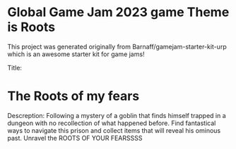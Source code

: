 # Global Game Jam 2023 game Theme is Roots

This project was generated originally from Barnaff/gamejam-starter-kit-urp which is an awesome starter kit for game jams!

Title:
# The Roots of my fears

Descreption:
Following a mystery of a goblin that finds himself trapped in a dungeon with no recollection of what happened before.
Find fantastical ways to navigate this prison and collect items that will reveal his ominous past.
Unravel the ROOTS OF YOUR FEARSSSS
